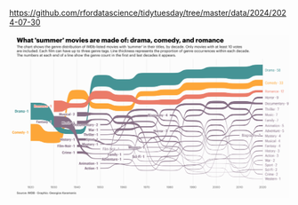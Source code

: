 https://github.com/rfordatascience/tidytuesday/tree/master/data/2024/2024-07-30

![](plots/summer_movies.png)
